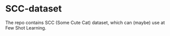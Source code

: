 # SCC-dataset
The repo contains SCC (Some Cute Cat) dataset, which can (maybe) use at Few Shot Learning.
